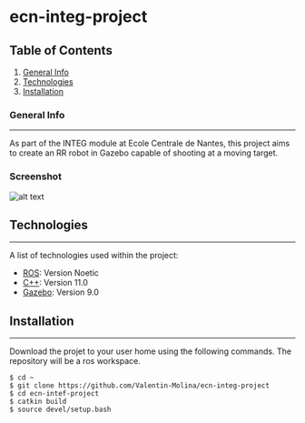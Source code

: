 # ecn-integ-project

## Table of Contents
1. [General Info](#general-info)
2. [Technologies](#technologies)
3. [Installation](#installation)

### General Info
***
As part of the INTEG module at Ecole Centrale de Nantes, this project aims to create an RR robot in Gazebo capable of shooting at a moving target.

### Screenshot

![alt text](https://github.com/Valentin-Molina/ecn-integ-project/blob/main/affichage_robot.png) 

## Technologies
***
A list of technologies used within the project:
* [ROS](https://ros.org): Version Noetic 
* [C++](https://cplusplus.com): Version 11.0
* [Gazebo](https://example.com): Version 9.0
## Installation
***
Download the projet to your user home using the following commands.
The repository will be a ros workspace.
```
$ cd ~
$ git clone https://github.com/Valentin-Molina/ecn-integ-project
$ cd ecn-intef-project
$ catkin build
$ source devel/setup.bash
```

